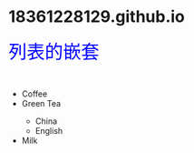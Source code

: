 # 18361228129.github.io
<html>
	<head>
		<title>我的网页基础设计第一篇</title>
	</head>
	<body>
		<p><font face="隶书" color="blue" size="6">列表的嵌套</font></p></br>
		<ul>
			<li>Coffee</li>
			<li>Green Tea</li>
				<ul>
					<li>China</li>
					<li>English</li>
				</ul>
			<li>Milk</li>
		</ul>
	</body>
</html>
